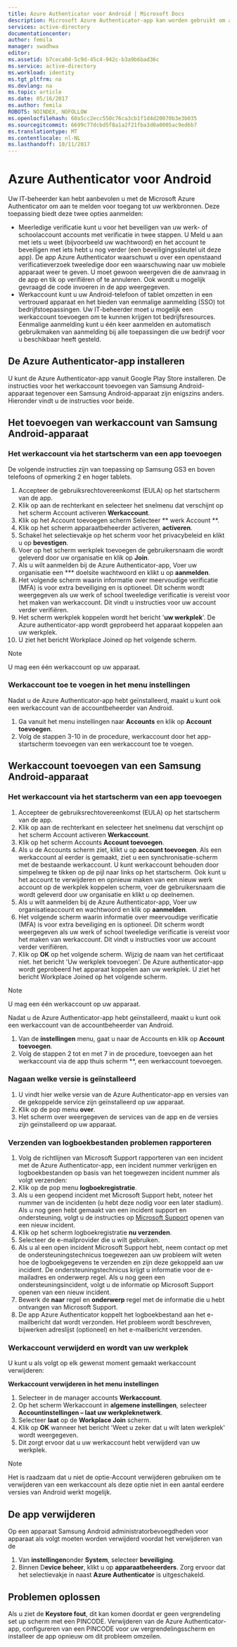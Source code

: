 ```yaml
---
title: Azure Authenticator voor Android | Microsoft Docs
description: Microsoft Azure Authenticator-app kan worden gebruikt om aan te melden voor toegang tot bronnen op het werk. De app Azure Authenticator waarschuwt u over een openstaand verificatieverzoek tweeledige door een waarschuwing naar uw mobiele apparaat weer te geven.
services: active-directory
documentationcenter: 
author: femila
manager: swadhwa
editor: 
ms.assetid: b7ceca0d-5c9d-45c4-942c-b3a9b6bad36c
ms.service: active-directory
ms.workload: identity
ms.tgt_pltfrm: na
ms.devlang: na
ms.topic: article
ms.date: 05/16/2017
ms.author: femila
ROBOTS: NOINDEX, NOFOLLOW
ms.openlocfilehash: 60a5cc2ecc550c76ca3cb1f1d4d20070b3e3b035
ms.sourcegitcommit: 6699c77dcbd5f8a1a2f21fba3d0a0005ac9ed6b7
ms.translationtype: MT
ms.contentlocale: nl-NL
ms.lasthandoff: 10/11/2017
---
```

# <a name="azure-authenticator-for-android"></a>Azure Authenticator voor Android
Uw IT-beheerder kan hebt aanbevolen u met de Microsoft Azure Authenticator om aan te melden voor toegang tot uw werkbronnen. Deze toepassing biedt deze twee opties aanmelden:

* Meerledige verificatie kunt u voor het beveiligen van uw werk- of schoolaccount accounts met verificatie in twee stappen. U Meld u aan met iets u weet (bijvoorbeeld uw wachtwoord) en het account te beveiligen met iets hebt u nog verder (een beveiligingssleutel uit deze app). De app Azure Authenticator waarschuwt u over een openstaand verificatieverzoek tweeledige door een waarschuwing naar uw mobiele apparaat weer te geven. U moet gewoon weergeven die de aanvraag in de app en tik op verifiëren of te annuleren. Ook wordt u mogelijk gevraagd de code invoeren in de app weergegeven.
* Werkaccount kunt u uw Android-telefoon of tablet omzetten in een vertrouwd apparaat en het bieden van eenmalige aanmelding (SSO) tot bedrijfstoepassingen. Uw IT-beheerder moet u mogelijk een werkaccount toevoegen om te kunnen krijgen tot bedrijfsresources. Eenmalige aanmelding kunt u één keer aanmelden en automatisch gebruikmaken van aanmelding bij alle toepassingen die uw bedrijf voor u beschikbaar heeft gesteld.

## <a name="installing-the-azure-authenticator-app"></a>De Azure Authenticator-app installeren
U kunt de Azure Authenticator-app vanuit Google Play Store installeren.
De instructies voor het werkaccount toevoegen van Samsung Android-apparaat tegenover een Samsung Android-apparaat zijn enigszins anders. Hieronder vindt u de instructies voor beide.

## <a name="adding-the-work-account-from-samsung-android-device"></a>Het toevoegen van werkaccount van Samsung Android-apparaat
### <a name="adding-the-work-account-through-the-app-home-screen"></a>Het werkaccount via het startscherm van een app toevoegen
De volgende instructies zijn van toepassing op Samsung GS3 en boven telefoons of opmerking 2 en hoger tablets.

1. Accepteer de gebruiksrechtovereenkomst (EULA) op het startscherm van de app.
2. Klik op aan de rechterkant en selecteer het snelmenu dat verschijnt op het scherm Account activeren **Werkaccount**.
3. Klik op het Account toevoegen scherm Selecteer ** werk Account **.
4. Klik op het scherm apparaatbeheerder activeren, **activeren**.
5. Schakel het selectievakje op het scherm voor het privacybeleid en klikt u op **bevestigen**.
6. Voer op het scherm werkplek toevoegen de gebruikersnaam die wordt geleverd door uw organisatie en klik op **Join**.
7. Als u wilt aanmelden bij de Azure Authenticator-app, Voer uw organisatie een *** doelsite wachtwoord en klikt u op **aanmelden**.
8. Het volgende scherm waarin informatie over meervoudige verificatie (MFA) is voor extra beveiliging en is optioneel. Dit scherm wordt weergegeven als uw werk of school tweeledige verificatie is vereist voor het maken van werkaccount. Dit vindt u instructies voor uw account verder verifiëren.
9. Het scherm werkplek koppelen wordt het bericht '**uw werkplek**'. De Azure authenticator-app wordt geprobeerd het apparaat koppelen aan uw werkplek.
10. U ziet het bericht Workplace Joined op het volgende scherm.

> [!NOTE]
> U mag een één werkaccount op uw apparaat.
> 
> 

### <a name="adding-the-work-account-from-the-settings-menu"></a>Werkaccount toe te voegen in het menu instellingen
Nadat u de Azure Authenticator-app hebt geïnstalleerd, maakt u kunt ook een werkaccount van de accountbeheerder van Android.

1. Ga vanuit het menu instellingen naar **Accounts** en klik op **Account toevoegen**.
2. Volg de stappen 3-10 in de procedure, werkaccount door het app-startscherm toevoegen van een werkaccount toe te voegen.

## <a name="adding-the-work-account-from-a-non-samsung-android-device"></a>Werkaccount toevoegen van een Samsung Android-apparaat
### <a name="adding-the-work-account-through-the-app-home-screen"></a>Het werkaccount via het startscherm van een app toevoegen
1. Accepteer de gebruiksrechtovereenkomst (EULA) op het startscherm van de app.
2. Klik op aan de rechterkant en selecteer het snelmenu dat verschijnt op het scherm Account activeren **Werkaccount**.
3. Klik op het scherm Accounts **Account toevoegen**.
4. Als u de Accounts scherm ziet, klikt u op **account toevoegen**. Als een werkaccount al eerder is gemaakt, ziet u een synchronisatie-scherm met de bestaande werkaccount. U kunt werkaccount behouden door simpelweg te tikken op de pijl naar links op het startscherm. Ook kunt u het account te verwijderen en opnieuw maken van een nieuw werk account op de werkplek koppelen scherm, voer de gebruikersnaam die wordt geleverd door uw organisatie en klikt u op deelnemen.
5. Als u wilt aanmelden bij de Azure Authenticator-app, Voer uw organisatieaccount en wachtwoord en klik op **aanmelden**.
6. Het volgende scherm waarin informatie over meervoudige verificatie (MFA) is voor extra beveiliging en is optioneel. Dit scherm wordt weergegeven als uw werk of school tweeledige verificatie is vereist voor het maken van werkaccount. Dit vindt u instructies voor uw account verder verifiëren.
7. Klik op **OK** op het volgende scherm. Wijzig de naam van het certificaat niet.
   het bericht 'Uw werkplek toevoegen'. De Azure authenticator-app wordt geprobeerd het apparaat koppelen aan uw werkplek.
   U ziet het bericht Workplace Joined op het volgende scherm.

> [!NOTE]
> U mag een één werkaccount op uw apparaat.
> 
> 

Nadat u de Azure Authenticator-app hebt geïnstalleerd, maakt u kunt ook een werkaccount van de accountbeheerder van Android.

1. Van de **instellingen** menu, gaat u naar de Accounts en klik op **Account toevoegen**.
2. Volg de stappen 2 tot en met 7 in de procedure, toevoegen aan het werkaccount via de app thuis scherm **, een werkaccount toevoegen.

### <a name="how-to-find-out-which-version-is-installed"></a>Nagaan welke versie is geïnstalleerd
1. U vindt hier welke versie van de Azure Authenticator-app en versies van de gekoppelde service zijn geïnstalleerd op uw apparaat.
2. Klik op de pop menu **over**.
3. Het scherm over weergegeven de services van de app en de versies zijn geïnstalleerd op uw apparaat.

### <a name="sending-log-files-to-report-issues"></a>Verzenden van logboekbestanden problemen rapporteren
1. Volg de richtlijnen van Microsoft Support rapporteren van een incident met de Azure Authenticator-app, een incident nummer verkrijgen en logboekbestanden op basis van het toegewezen incident nummer als volgt verzenden:
2. Klik op de pop menu **logboekregistratie**.
3. Als u een geopend incident met Microsoft Support hebt, noteer het nummer van de incidenten (u hebt deze nodig voor een later stadium). Als u nog geen hebt gemaakt van een incident support en ondersteuning, volgt u de instructies op [Microsoft Support](https://support.microsoft.com/en-us/contactus) openen van een nieuw incident.
4. Klik op het scherm logboekregistratie **nu verzenden**.
5. Selecteer de e-mailprovider die u wilt gebruiken.
6. Als u al een open incident Microsoft Support hebt, neem contact op met de ondersteuningstechnicus toegewezen aan uw probleem wilt weten hoe de logboekgegevens te verzenden en zijn deze gekoppeld aan uw incident. De ondersteuningstechnicus krijgt u informatie voor de e-mailadres en onderwerp regel. Als u nog geen een ondersteuningsincident, volgt u de informatie op Microsoft Support openen van een nieuw incident.
7. Bewerk de **naar** regel en **onderwerp** regel met de informatie die u hebt ontvangen van Microsoft Support.
8. De app Azure Authenticator koppelt het logboekbestand aan het e-mailbericht dat wordt verzonden. Het probleem wordt beschreven, bijwerken adreslijst (optioneel) en het e-mailbericht verzenden.

### <a name="deleting-the-work-account-and-leaving-your-workplace"></a>Werkaccount verwijderd en wordt van uw werkplek
U kunt u als volgt op elk gewenst moment gemaakt werkaccount verwijderen:

**Werkaccount verwijderen in het menu instellingen**

1. Selecteer in de manager accounts **Werkaccount**.
2. Op het scherm Werkaccount in **algemene instellingen**, selecteer **Accountinstellingen – laat uw werkpleknetwerk**.
3. Selecteer **laat** op de **Workplace Join** scherm.
4. Klik op **OK** wanneer het bericht 'Weet u zeker dat u wilt laten werkplek' wordt weergegeven.
5. Dit zorgt ervoor dat u uw werkaccount hebt verwijderd van uw werkplek.

> [!NOTE]
> Het is raadzaam dat u niet de optie-Account verwijderen gebruiken om te verwijderen van een werkaccount als deze optie niet in een aantal eerdere versies van Android werkt mogelijk.
> 
> 

## <a name="uninstalling-the-app"></a>De app verwijderen
Op een apparaat Samsung Android administratorbevoegdheden voor apparaat als volgt moeten worden verwijderd voordat het verwijderen van de 

1. Van **instellingen**onder **System**, selecteer **beveiliging**.
2. Binnen D**evice beheer**, klikt u op **apparaatbeheerders**. Zorg ervoor dat het selectievakje in naast **Azure Authenticator** is uitgeschakeld.

## <a name="troubleshooting"></a>Problemen oplossen
Als u ziet de **Keystore fout**, dit kan komen doordat er geen vergrendeling set up scherm met een PINCODE. Verwijderen van de Azure Authenticator-app, configureren van een PINCODE voor uw vergrendelingsscherm en installeer de app opnieuw om dit probleem omzeilen.

